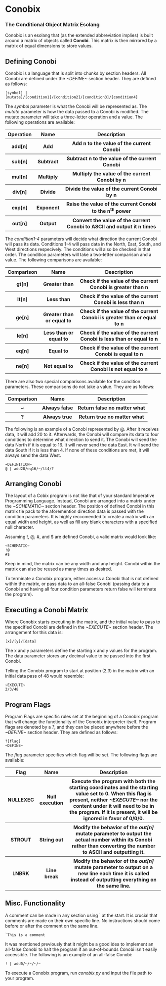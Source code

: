 <h1>Conobix</h1>
<h3>The Conditional Object Matrix Esolang</h3>
<p>Conobix is an esolang that (as the extended abbreviation implies) is built around a matrix of objects called <strong>Conobi</strong>. This matrix is then mirrored by a matrix of equal dimensions to store values.</p>

<h2>Defining Conobi</h2>
<p>Conobix is a language that is split into chunks by section headers. All Conobi are defined under the <em>~DEFINE~</em> section header. They are defined as follows:</p>
<code>[symbol] | [mutate]/[condition1]/[condition2]/[condition3]/[condition4]</code>
<p></p>
<!-- Why can't you let me use <br /> like a normal person, markdown? -->

<p>The <em>symbol</em> parameter is what the Conobi will be represented as. The <em>mutate</em> parameter is how the data passed to a Conobi is modified. The mutate parameter will take a three-letter operation and a value. The following operations are available:</p>

<table>
<tr>
<th> Operation</th> <th>Name</th><th>Description</th>
</tr>
<tr>
<th> add[n]</th> <th>Add</th><th>Add n to the value of the current Conobi </th>
</tr>
<tr>
<th> sub[n]</th> <th>Subtract</th><th>Subtract n to the value of the current Conobi </th>
</tr>
<tr>
<th> mul[n]</th> <th>Multiply</th><th>Multiply the value of the current Conobi by n </th>
</tr>
<tr>
<th> div[n]</th> <th>Divide</th><th>Divide the value of the current Conobi by n </th>
</tr>
<tr>
<th> exp[n]</th> <th>Exponent</th><th>Raise the value of the current Conobi to the n<sup>th</sup> power </th>
</tr>
<tr>
<th> out[n]</th> <th>Output</th><th>Convert the value of the current Conobi to ASCII and output it n times</th>
</tr>
</table>
<p></p>

<p>The <em>condition1-4</em> parameters will decide what direction the current Conobi will pass its data. Conditions 1-4 will pass data in the North, East, South, and West directions respecively. The conditions will also be checked in that order. The condition parameters will take a two-letter comparison and a value. The following comparisons are available:</p>

<table>
<tr>
<th> Comparison</th> <th>Name</th><th>Description</th>
</tr>
<tr>
<th> gt[n]</th> <th>Greater than</th><th>Check if the value of the current Conobi is greater than n</th>
</tr>
<tr>
<th> lt[n]</th> <th>Less than</th><th>Check if the value of the current Conobi is less than n</th>
</tr>
<tr>
<th> ge[n]</th> <th>Greater than or equal to</th><th>Check if the value of the current Conobi is greater than or equal to n</th>
</tr>
<tr>
<th> le[n]</th> <th>Less than or equal to</th><th>Check if the value of the current Conobi is less than or equal to n</th>
</tr>
<tr>
<th> eq[n]</th> <th>Equal to</th><th>Check if the value of the current Conobi is equal to n </th>
</tr>
<tr>
<th> ne[n]</th> <th>Not equal to</th><th>Check if the value of the current Conobi is not equal to n</th>
</tr>
</table>
<p></p>

<p>There are also two special comparisons available for the condition parameters. These comparisons do not take a value. They are as follows:</p>

<table>
<tr>
<th> Comparison</th> <th>Name</th><th>Description</th>
</tr>
<tr>
<th> ~</th> <th>Always false</th><th>Return false no matter what </th>
</tr>
<tr>
<th> ?</th> <th>Always true</th><th>Return true no matter what</th>
</tr>
</table>
<p></p>

<p>The following is an example of a Conobi represented by @. After it receives data, it will add 20 to it. Afterwards, the Conobi will compare its data to four conditions to determine what direction to send it. The Conobi will send the data North if it is equal to 16. It will never send the data East. It will send the data South if it is less than 4. If none of these conditions are met, it will always send the data West.</p>
<code>~DEFINITION~
@ | add20/eq16/~/lt4/?</code>

<h2>Arranging Conobi</h2>
<p>The layout of a Cobix program is not like that of your standard Imperative Programming Language. Instead, Conobi are arranged into a matrix under the <em>~SCHEMATIC~</em> section header. The position of defined Conobi in this matrix tie pack to the aforemention direction data is passed with the condition parameters. It is highly reccomended to create a matrix with an equal width and height, as well as fill any blank characters with a specified null character.</p>
<p>Assuming !, @, #, and $ are defined Conobi, a valid matrix would look like:</p>
<code>~SCHEMATIC~
!@
#$
</code>
<p></p>
<p>Keep in mind, the matrix can be any width and any height. Conobi within the matrix can also be reused as many times as desired.</p>
<p>To terminate a Conobix program, either access a Conobi that is not defined within the matrix, or pass data to an all-false Conobi (passing data to a Conobi and having all four condition parameters return false will terminate the program).</p>

<h2>Executing a Conobi Matrix</h2>
<p>Where Conobix starts executing in the matrix, and the initial value to pass to the specified Conobi are defined in the <em>~EXECUTE~</em> section header. The arrangement for this data is:</p>
<code>[x]/[y]/[data]</code>
<p></p>

<p>The x and y parameters define the starting x and y values for the program. The data parameter stores any decimal value to be passed into the first Conobi.</p>
<p>Telling the Conobix program to start at position (2,3) in the matrix with an initial data pass of 48 would resemble:</p>
<code>~EXECUTE~
2/3/48
</code>

<h2>Program Flags</h2>
<p>Program Flags are specific rules set at the beginning of a Conobix program that will change the functionality of the Conobix interpreter itself. Program flags are denoted by a <em>?</em>, and they can be placed anywhere before the <em>~DEFINE~</em> section header. They are defined as follows:</p>
<code>?[flag]
~DEFINE~
</code>
<p> The <em>flag</em> parameter specifies which flag will be set. The following flags are available:</p>

<table>
<tr>
<th> Flag</th> <th>Name</th><th>Description</th>
</tr>
<tr>
<th> NULLEXEC</th> <th>Null execution</th><th> Execute the program with both the starting coordinates and the starting value set to 0. When this flag is present, neither <em>~EXECUTE~</em> nor the content under it will need to be in the program. If it is present, it will be ignored in favor of 0/0/0.</th>
</tr>
<tr>
<th> STROUT</th> <th>String out</th><th>Modify the behavior of the <em>out[n]</em> mutate parameter to output the actual number within its Conobi rather than converting the number to ASCII and outputting it.</th>
</tr>
<tr>
<th> LNBRK</th> <th>Line break</th><th>Modify the behavior of the <em>out[n]</em> mutate parameter to output on a new line each time it is called instead of outputting everything on the same line.</th>
</tr>
</table>


<h2>Misc. Functionality</h2>
<p> A comment can be made in any section using ` at the start. It is crucial that comments are made on their own specific line. No instructions should come before or after the comment on the same line.</p>
<code>`This is a comment</code>
<p></p>
<p>It was mentioned previously that it might be a good idea to implement an all-false Conobi to halt the program if an out-of-bounds Conobi isn't easily accessible. The following is an example of an all-false Conobi:</p>
<code>! | add0/~/~/~/~</code>
<p></p>
<p>To execute a Conobix program, run <em>conobix.py</em> and input the file path to your program.

